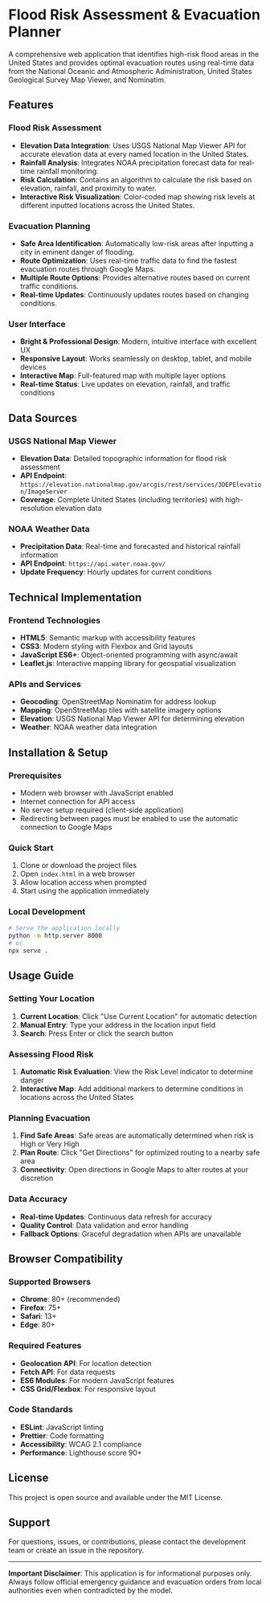 # Flood Risk Assessment & Evacuation Planner

A comprehensive web application that identifies high-risk flood areas in the United States and provides optimal evacuation routes using real-time data from the National Oceanic and Atmospheric Administration, United States Geological Survey Map Viewer, and Nominatim.

## Features

###  Flood Risk Assessment
- **Elevation Data Integration**: Uses USGS National Map Viewer API for accurate elevation data at every named location in the United States.
- **Rainfall Analysis**: Integrates NOAA precipitation forecast data for real-time rainfall monitoring.
- **Risk Calculation**: Contains an algorithm to calculate the risk based on elevation, rainfall, and proximity to water.
- **Interactive Risk Visualization**: Color-coded map showing risk levels at different inputted locations across the United States.

###  Evacuation Planning
- **Safe Area Identification**: Automatically low-risk areas after inputting a city in eminent danger of flooding.
- **Route Optimization**: Uses real-time traffic data to find the fastest evacuation routes through Google Maps.
- **Multiple Route Options**: Provides alternative routes based on current traffic conditions.
- **Real-time Updates**: Continuously updates routes based on changing conditions.

###  User Interface
- **Bright & Professional Design**: Modern, intuitive interface with excellent UX
- **Responsive Layout**: Works seamlessly on desktop, tablet, and mobile devices
- **Interactive Map**: Full-featured map with multiple layer options
- **Real-time Status**: Live updates on elevation, rainfall, and traffic conditions

## Data Sources

### USGS National Map Viewer
- **Elevation Data**: Detailed topographic information for flood risk assessment
- **API Endpoint**: `https://elevation.nationalmap.gov/arcgis/rest/services/3DEPElevation/ImageServer`
- **Coverage**: Complete United States (including territories) with high-resolution elevation data

### NOAA Weather Data
- **Precipitation Data**: Real-time and forecasted and historical rainfall information
- **API Endpoint**: `https://api.water.noaa.gov/`
- **Update Frequency**: Hourly updates for current conditions

## Technical Implementation

### Frontend Technologies
- **HTML5**: Semantic markup with accessibility features
- **CSS3**: Modern styling with Flexbox and Grid layouts
- **JavaScript ES6+**: Object-oriented programming with async/await
- **Leaflet.js**: Interactive mapping library for geospatial visualization

### APIs and Services
- **Geocoding**: OpenStreetMap Nominatim for address lookup
- **Mapping**: OpenStreetMap tiles with satellite imagery options
- **Elevation**: USGS National Map Viewer API for determining elevation
- **Weather**: NOAA weather data integration

## Installation & Setup

### Prerequisites
- Modern web browser with JavaScript enabled
- Internet connection for API access
- No server setup required (client-side application)
- Redirecting between pages must be enabled to use the automatic connection to Google Maps

### Quick Start
1. Clone or download the project files
2. Open `index.html` in a web browser
3. Allow location access when prompted
4. Start using the application immediately

### Local Development
```bash
# Serve the application locally
python -m http.server 8000
# or
npx serve .
```

## Usage Guide

### Setting Your Location
1. **Current Location**: Click "Use Current Location" for automatic detection
2. **Manual Entry**: Type your address in the location input field
3. **Search**: Press Enter or click the search button

### Assessing Flood Risk
1. **Automatic Risk Evaluation**: View the Risk Level indicator to determine danger
2. **Interactive Map**: Add additional markers to determine conditions in locations across the United States

### Planning Evacuation
1. **Find Safe Areas**: Safe areas are automatically determined when risk is High or Very High
2. **Plan Route**: Click "Get Directions" for optimized routing to a nearby safe area
3. **Connectivity**: Open directions in Google Maps to alter routes at your discretion

### Data Accuracy
- **Real-time Updates**: Continuous data refresh for accuracy
- **Quality Control**: Data validation and error handling
- **Fallback Options**: Graceful degradation when APIs are unavailable

## Browser Compatibility

### Supported Browsers
- **Chrome**: 80+ (recommended)
- **Firefox**: 75+
- **Safari**: 13+
- **Edge**: 80+

### Required Features
- **Geolocation API**: For location detection
- **Fetch API**: For data requests
- **ES6 Modules**: For modern JavaScript features
- **CSS Grid/Flexbox**: For responsive layout

### Code Standards
- **ESLint**: JavaScript linting
- **Prettier**: Code formatting
- **Accessibility**: WCAG 2.1 compliance
- **Performance**: Lighthouse score 90+

## License

This project is open source and available under the MIT License.

## Support

For questions, issues, or contributions, please contact the development team or create an issue in the repository.

---

**Important Disclaimer**: This application is for informational purposes only. Always follow official emergency guidance and evacuation orders from local authorities even when contradicted by the model.

